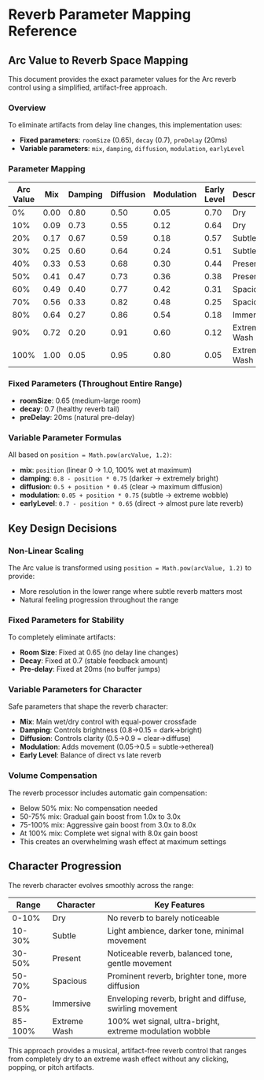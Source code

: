 # Reverb Parameter Mapping Reference

## Arc Value to Reverb Space Mapping

This document provides the exact parameter values for the Arc reverb control using a simplified, artifact-free approach.

### Overview
To eliminate artifacts from delay line changes, this implementation uses:
- **Fixed parameters**: `roomSize` (0.65), `decay` (0.7), `preDelay` (20ms)
- **Variable parameters**: `mix`, `damping`, `diffusion`, `modulation`, `earlyLevel`

### Parameter Mapping

| Arc Value | Mix | Damping | Diffusion | Modulation | Early Level | Description |
|-----------|-----|---------|-----------|------------|-------------|-------------|
| 0% | 0.00 | 0.80 | 0.50 | 0.05 | 0.70 | Dry |
| 10% | 0.09 | 0.73 | 0.55 | 0.12 | 0.64 | Dry |
| 20% | 0.17 | 0.67 | 0.59 | 0.18 | 0.57 | Subtle |
| 30% | 0.25 | 0.60 | 0.64 | 0.24 | 0.51 | Subtle |
| 40% | 0.33 | 0.53 | 0.68 | 0.30 | 0.44 | Present |
| 50% | 0.41 | 0.47 | 0.73 | 0.36 | 0.38 | Present |
| 60% | 0.49 | 0.40 | 0.77 | 0.42 | 0.31 | Spacious |
| 70% | 0.56 | 0.33 | 0.82 | 0.48 | 0.25 | Spacious |
| 80% | 0.64 | 0.27 | 0.86 | 0.54 | 0.18 | Immersive |
| 90% | 0.72 | 0.20 | 0.91 | 0.60 | 0.12 | Extreme Wash |
| 100% | 1.00 | 0.05 | 0.95 | 0.80 | 0.05 | Extreme Wash |

### Fixed Parameters (Throughout Entire Range)
- **roomSize**: 0.65 (medium-large room)
- **decay**: 0.7 (healthy reverb tail)
- **preDelay**: 20ms (natural pre-delay)

### Variable Parameter Formulas
All based on `position = Math.pow(arcValue, 1.2)`:

- **mix**: `position` (linear 0 → 1.0, 100% wet at maximum)
- **damping**: `0.8 - position * 0.75` (darker → extremely bright)
- **diffusion**: `0.5 + position * 0.45` (clear → maximum diffusion)
- **modulation**: `0.05 + position * 0.75` (subtle → extreme wobble)
- **earlyLevel**: `0.7 - position * 0.65` (direct → almost pure late reverb)

## Key Design Decisions

### Non-Linear Scaling
The Arc value is transformed using `position = Math.pow(arcValue, 1.2)` to provide:
- More resolution in the lower range where subtle reverb matters most
- Natural feeling progression throughout the range

### Fixed Parameters for Stability
To completely eliminate artifacts:
- **Room Size**: Fixed at 0.65 (no delay line changes)
- **Decay**: Fixed at 0.7 (stable feedback amount)
- **Pre-delay**: Fixed at 20ms (no buffer jumps)

### Variable Parameters for Character
Safe parameters that shape the reverb character:
- **Mix**: Main wet/dry control with equal-power crossfade
- **Damping**: Controls brightness (0.8→0.15 = dark→bright)
- **Diffusion**: Controls clarity (0.5→0.9 = clear→diffuse)
- **Modulation**: Adds movement (0.05→0.5 = subtle→ethereal)
- **Early Level**: Balance of direct vs late reverb

### Volume Compensation
The reverb processor includes automatic gain compensation:
- Below 50% mix: No compensation needed
- 50-75% mix: Gradual gain boost from 1.0x to 3.0x
- 75-100% mix: Aggressive gain boost from 3.0x to 8.0x
- At 100% mix: Complete wet signal with 8.0x gain boost
- This creates an overwhelming wash effect at maximum settings

## Character Progression

The reverb character evolves smoothly across the range:

| Range | Character | Key Features |
|-------|-----------|--------------|
| 0-10% | Dry | No reverb to barely noticeable |
| 10-30% | Subtle | Light ambience, darker tone, minimal movement |
| 30-50% | Present | Noticeable reverb, balanced tone, gentle movement |
| 50-70% | Spacious | Prominent reverb, brighter tone, more diffusion |
| 70-85% | Immersive | Enveloping reverb, bright and diffuse, swirling movement |
| 85-100% | Extreme Wash | 100% wet signal, ultra-bright, extreme modulation wobble |

This approach provides a musical, artifact-free reverb control that ranges from completely dry to an extreme wash effect without any clicking, popping, or pitch artifacts.
